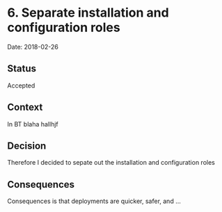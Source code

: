# 6. Separate installation and configuration roles

Date: 2018-02-26

## Status

Accepted

## Context

In BT blaha hallhjf

## Decision

Therefore I decided to sepate out the installation and configuration roles

## Consequences

Consequences is that deployments are quicker, safer, and ...
